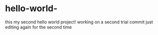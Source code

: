# hello-world-
this my second hello world project!
working on a second trial commit
just editing again for the second time

